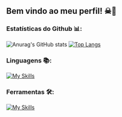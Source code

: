 ## Bem vindo ao meu perfil! ☠🦇

### Estatísticas do Github 📊:
![Anurag's GitHub stats](https://github-readme-stats.vercel.app/api?username=KesleyMelchior&show_icons=true&theme=dark)      [![Top Langs](https://github-readme-stats.vercel.app/api/top-langs/?username=KesleyMelchior&layout=compact&theme=dark)](https://github.com/anuraghazra/github-readme-stats)

### Linguagens 📚:
  [![My Skills](https://skillicons.dev/icons?i=html,css,js,nodejs,react,mysql)](https://skillicons.dev)
       
### Ferramentas 🛠️:
[![My Skills](https://skillicons.dev/icons?i=github,git,vscode,bootstrap,ps)](https://skillicons.dev)
